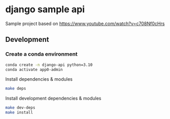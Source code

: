 # django sample api

Sample project based on
https://www.youtube.com/watch?v=c708Nf0cHrs

## Development


### Create a conda environment

```bash
conda create -n django-api python=3.10
conda activate app0-admin
```

Install dependencies & modules
```bash
make deps
```

Install development dependencies & modules
```bash
make dev-deps
make install
```

